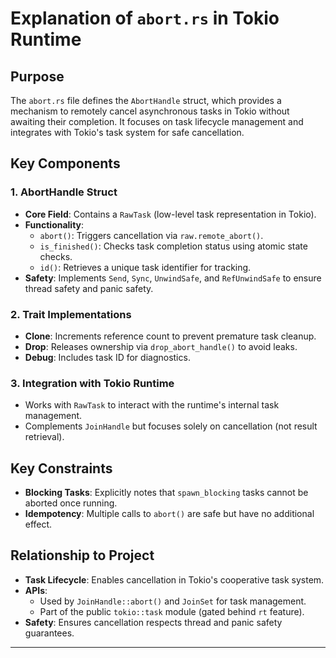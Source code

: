 # Explanation of `abort.rs` in Tokio Runtime

## Purpose
The `abort.rs` file defines the `AbortHandle` struct, which provides a mechanism to remotely cancel asynchronous tasks in Tokio without awaiting their completion. It focuses on task lifecycle management and integrates with Tokio's task system for safe cancellation.

## Key Components

### 1. **AbortHandle Struct**
- **Core Field**: Contains a `RawTask` (low-level task representation in Tokio).
- **Functionality**:
  - `abort()`: Triggers cancellation via `raw.remote_abort()`.
  - `is_finished()`: Checks task completion status using atomic state checks.
  - `id()`: Retrieves a unique task identifier for tracking.
- **Safety**: Implements `Send`, `Sync`, `UnwindSafe`, and `RefUnwindSafe` to ensure thread safety and panic safety.

### 2. **Trait Implementations**
- **Clone**: Increments reference count to prevent premature task cleanup.
- **Drop**: Releases ownership via `drop_abort_handle()` to avoid leaks.
- **Debug**: Includes task ID for diagnostics.

### 3. **Integration with Tokio Runtime**
- Works with `RawTask` to interact with the runtime's internal task management.
- Complements `JoinHandle` but focuses solely on cancellation (not result retrieval).

## Key Constraints
- **Blocking Tasks**: Explicitly notes that `spawn_blocking` tasks cannot be aborted once running.
- **Idempotency**: Multiple calls to `abort()` are safe but have no additional effect.

## Relationship to Project
- **Task Lifecycle**: Enables cancellation in Tokio's cooperative task system.
- **APIs**:
  - Used by `JoinHandle::abort()` and `JoinSet` for task management.
  - Part of the public `tokio::task` module (gated behind `rt` feature).
- **Safety**: Ensures cancellation respects thread and panic safety guarantees.

---
